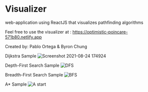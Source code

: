 # Visualizer
web-application using ReactJS that visualizes pathfinding algorithms 

Feel free to use the visualizer at : https://optimistic-poincare-571b80.netlify.app

Created by: Pablo Ortega & Byron Chung

Dijkstra Sample
![Screenshot 2021-08-24 174924](https://user-images.githubusercontent.com/60553787/130694704-b386d138-b4d8-4b66-aa3b-1b7a51f09919.png)

Depth-First Search Sample
![DFS](https://user-images.githubusercontent.com/60553787/130694856-b5bbb9ef-921d-4690-b595-322bb3beaf15.png)

Breadth-First Search Sample
![BFS](https://user-images.githubusercontent.com/60553787/130694936-f4a8a558-0e8c-4e46-9532-62870a9c6741.png)

A* Sample
![A start](https://user-images.githubusercontent.com/60553787/130695028-65dd5d53-d16a-4902-a506-67a5e9fb5a96.png)




